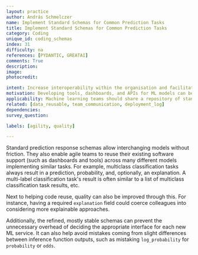 ```yaml
---
layout: practice
author: András Schmelczer
name: Implement Standard Schemas for Common Prediction Tasks
title: Implement Standard Schemas for Common Prediction Tasks
category: Coding
unique_id: coding_schemas
index: 31
difficulty: na
references: [PYDANTIC, GREATAI]
comments: True
description:
image:
photocredit:

intent: Increase interoperability within the organisation and facilitate code reuse.
motivation: Developing tools, dashboards, and APIs for ML models can be made more efficient by allowing to reuse them for different models easily. However, this is only possible if these models share a similar interface.
applicability: Machine learning teams should share a repository of standard schemas within every organisation.
related: [data_reusable, team_communication, deployment_log]
dependencies:
survey_question:

labels: [agility, quality]

---
```


Standard prediction response schemas allow interchanging models without friction. They also enable agile teams to reuse their existing software support (such as dashboards and tools) across many different models implementing similar tasks. For example, multiclass classification tasks always result in a prediction, probability, and, optionally, an explanation. A multi-label classification task's result is often similar to a list of multiclass classification task results, etc.

Next to helping code reuse, quality can also be improved through this. For instance, having a required `explanation` field could coerce colleagues into considering more explainable approaches. 

Additionally, the refined, mostly stable schemas can prevent the unnecessary overhead of deciding the appropriate interface for each new ML service. It can also help avoid mistakes coming from slight differences between inference function outputs, such as mistaking `log_probability` for `probability` or `odds`.
